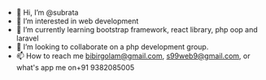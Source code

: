 - 👋 Hi, I’m @subrata
- 👀 I’m interested in web development
- 🌱 I’m currently learning bootstrap framework, react library, php oop and laravel
- 💞️ I’m looking to collaborate on a php development group.
- 📫 How to reach me bibirgolam@gmail.com, s99web9@gmail.com, or what's app me on+91 9382085005

<!---
Hidma/Hidma is a ✨ special ✨ repository because its `README.md` (this file) appears on your GitHub profile.
You can click the Preview link to take a look at your changes.
--->
